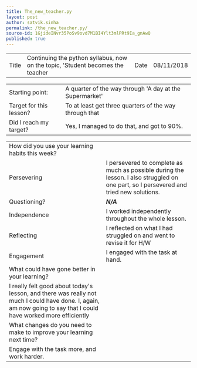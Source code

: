 ```yaml
---
title: The_new_teacher.py
layout: post
author: satvik.sinha
permalink: /the_new_teacher.py/
source-id: 1GjideINvr35PoSv9ovd7M1BI4Ylt3mlPRt9Ia_gnAwQ
published: true
---
```

<table>
  <tr>
    <td class="title">Title</td>
    <td>Continuing the python syllabus, now on the topic, 'Student becomes the teacher</td>
    <td class="title">Date</td>
    <td>08/11/2018</td>
  </tr>
</table>


<table>
  <tr>
    <td class="title">Starting point:</td>
    <td>A quarter of the way through 'A day at the Supermarket'</td>
  </tr>
  <tr>
    <td class="title">Target for this lesson?</td>
    <td>To at least get three quarters of the way through that</td>
  </tr>
  <tr>
    <td class="title">Did I reach my target? </td>
    <td>Yes, I managed to do that, and got to 90%.</td>
  </tr>
</table>


<table>
  <tr>
    <td class="title">How did you use your learning habits this week?</td>
  </tr>
  <tr>
    <td class="title">Persevering</td>
    <td>I persevered to complete as much as possible during the lesson. I also struggled on one part, so I persevered and tried new solutions.</td>
  </tr>
  <tr>
    <td class="title">Questioning?</td>
    <td><strong><em>N/A</em><strong></td>
  </tr>
  <tr>
    <td class="title">Independence</td>
    <td>I worked independently throughout the whole lesson.</td>
  </tr>
  <tr>
    <td class="title">Reflecting</td>
    <td>I reflected on what I had struggled on and went to revise it for H/W</td>
  </tr>
  <tr>
    <td class="title">Engagement</td>
    <td>I engaged with the task at hand.</td>
  </tr>
  <tr>
    <td class="title">What could have gone better in your learning?</td>
  </tr>
  <tr>
    <td>I really felt good about today's lesson, and there was really not much I could have done. I, again, am now going to say that I could have worked more efficiently</td>
  </tr>
  <tr>
    <td class="title">What changes do you need to make to improve your learning next time?</td>
  </tr>
  <tr>
    <td>Engage with the task more, and work harder.</td>
  </tr>
</table>


